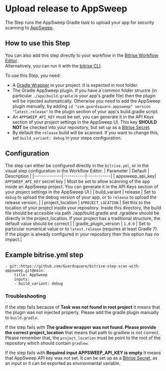 # Upload release to AppSweep

The Step runs the AppSweep Gradle task to upload your app for security scanning to [AppSweep](https://appsweep.guardsquare.com). 

## How to use this Step

You can also add this step directly to your workflow in the [Bitrise Workflow Editor](https://devcenter.bitrise.io/steps-and-workflows/steps-and-workflows-index/).  
Alternatively, you can run it with the [bitrise CLI](https://github.com/bitrise-io/bitrise).

To use this Step, you need:

* A [Gradle Wrapper](https://docs.gradle.org/current/userguide/gradle_wrapper.html) in your project. It is expected in root folder.
* The Gradle AppSweep plugin. If you have a common folder structre (in particular `./app/build.gradle` is your app's gradle file) then the plugin will be injected automatically. Otherwise you need to add the AppSweep plugin manually, by adding `id "com.guardsquare.appsweep" version "latest.release"` to the plugin section of your app's build.gradle script.
* An `APPSWEEP_API_KEY` must be set, you can generate it in the API Keys section of your project settings in the AppSweep UI. This key **SHOULD NOT** be checked into your repository, but set up as a [Bitrise Secret](https://devcenter.bitrise.io/en/builds/secrets.html).
* By default the `release` build will be scanned. If you want to change this, set `build_variant: debug` in your steps configuration.


## Configuration

The step can either be configured directly in the `bitrise.yml`, or in the visual step configuration in the Workflow Editor.
| Parameter         | Default     | Description |
|--------------|-----------|------------|
| appsweep_api_key| `APPSWEEP_API_KEY` secret key | Must be set to allow scanning of the app inside an AppSweep project. You can generate it in the API Keys section of your project settings in the AppSweep UI.| 
| build_variant | release | Set to `debug` to upload the debug version of your app, or to `release` to upload the release version. |
| project_location | `$PROJECT_LOCATION` | Set this to the location of your project inside your repository. Inside this directory, the build file should be accesible via path ./app/build.gradle and ./gradlew should be directly in the project_location. If your project has a traditional structure, the default value should be correct.|
| gradle_plugin_version | `1.0.0` | Set to particular numerical value or to `latest.release` (requires at least Gradle 7). If the plugin is already configured in your repository then this option has no impact.|


## Example bitrise.yml step

```
- git::https://github.com/Guardsquare/bitrise-step-scan-with-appsweep.git@main:
    title: AppSweep
    inputs:
    - build_variant: debug
```

### Troubleshooting 

If the step fails because of **Task was not found in root project** it means that the plugin was not injected properly. Please add the gradle plugin manually to `build.gradle`. 

If the step fails with **The gradlew wrapper was not found. Please provide the correct project_location** that means that path to gradlew is not correct. Please remember that, the `project_location` must be point to the root of the repository which should contain `gradlew`.

If the step fails with **Required input APPSWEEP_API_KEY is empty** it means that AppSweep API key was not set. It can be set up as a [Bitrise Secret](https://devcenter.bitrise.io/en/builds/secrets.html), as an input or it can be exported as environmental variable. 
